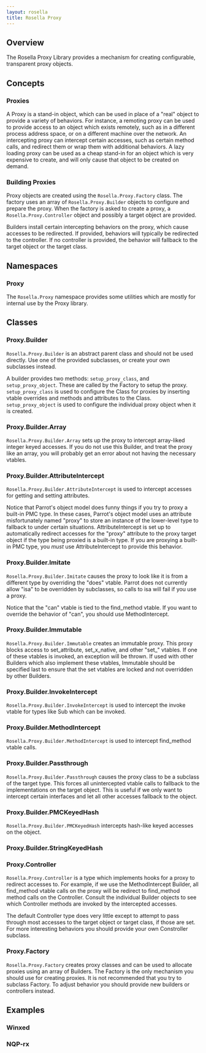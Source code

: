 ```yaml
---
layout: rosella
title: Rosella Proxy
---
```


## Overview

The Rosella Proxy Library provides a mechanism for creating configurable,
transparent proxy objects.

## Concepts

### Proxies

A Proxy is a stand-in object, which can be used in place of a "real" object
to provide a variety of behaviors. For instance, a remoting proxy can be used
to provide access to an object which exists remotely, such as in a different
process address space, or on a different machine over the network. An
intercepting proxy can intercept certain accesses, such as certain method
calls, and redirect them or wrap them with additional behaviors. A lazy
loading proxy can be used as a cheap stand-in for an object which is very
expensive to create, and will only cause that object to be created on demand.

### Building Proxies

Proxy objects are created using the `Rosella.Proxy.Factory` class. The factory
uses an array of `Rosella.Proxy.Builder` objects to configure and prepare
the proxy. When the factory is asked to create a proxy, a
`Rosella.Proxy.Controller` object and possibly a target object are provided.

Builders install certain intercepting behaviors on the proxy, which cause
accesses to be redirected. If provided, behaviors will typically be redirected
to the controller. If no controller is provided, the behavior will fallback
to the target object or the target class.

## Namespaces

### Proxy

The `Rosella.Proxy` namespace provides some utilities which are mostly for
internal use by the Proxy library.

## Classes

### Proxy.Builder

`Rosella.Proxy.Builder` is an abstract parent class and should not be used
directly. Use one of the provided subclasses, or create your own subclasses
instead.

A builder provides two methods: `setup_proxy_class`, and `setup_proxy_object`.
These are called by the Factory to setup the proxy. `setup_proxy_class`
is used to configure the Class for proxies by inserting vtable overrides and
methods and attributes to the Class. `setup_proxy_object` is used to configure
the individual proxy object when it is created.

### Proxy.Builder.Array

`Rosella.Proxy.Builder.Array` sets up the proxy to intercept array-liked
integer keyed accesses. If you do not use this Builder, and treat the proxy
like an array, you will probably get an error about not having the necessary
vtables.

### Proxy.Builder.AttributeIntercept

`Rosella.Proxy.Builder.AttributeIntercept` is used to intercept accesses for
getting and setting attributes.

Notice that Parrot's object model does funny things if you try to proxy a
built-in PMC type. In these cases, Parrot's object model uses an attribute
misfortunately named "proxy" to store an instance of the lower-level type
to fallback to under certain situations. AttributeIntercept is set up to
automatically redirect accesses for the "proxy" attribute to the proxy target
object if the type being proxied is a built-in type. If you are proxying a
built-in PMC type, you *must* use AttributeIntercept to provide this behavior.

### Proxy.Builder.Imitate

`Rosella.Proxy.Builder.Imitate` causes the proxy to look like it is from a
different type by overriding the "does" vtable. Parrot does not currently
allow "isa" to be overridden by subclasses, so calls to isa will fail if you
use a proxy.

Notice that the "can" vtable is tied to the find_method vtable. If you want to
override the behavior of "can", you should use MethodIntercept.

### Proxy.Builder.Immutable

`Rosella.Proxy.Builder.Immutable` creates an immutable proxy. This proxy
blocks access to set_attribute, set_x_native, and other "set_" vtables. If
one of these vtables is invoked, an exception will be thrown. If used with
other Builders which also implement these vtables, Immutable should be
specified last to ensure that the set vtables are locked and not overridden
by other Builders.

### Proxy.Builder.InvokeIntercept

`Rosella.Proxy.Builder.InvokeIntercept` is used to intercept the invoke vtable
for types like Sub which can be invoked.

### Proxy.Builder.MethodIntercept

`Rosella.Proxy.Builder.MethodIntercept` is used to intercept find_method
vtable calls.

### Proxy.Builder.Passthrough

`Rosella.Proxy.Builder.Passthrough` causes the proxy class to be a subclass of
the target type. This forces all unintercepted vtable calls to fallback to the
implementations on the target object. This is useful if we only want to
intercept certain interfaces and let all other accesses fallback to the
object.

### Proxy.Builder.PMCKeyedHash

`Rosella.Proxy.Builder.PMCKeyedHash` intercepts hash-like keyed accesses on
the object.

### Proxy.Builder.StringKeyedHash

### Proxy.Controller

`Rosella.Proxy.Controller` is a type which implements hooks for a proxy to
redirect accesses to. For example, if we use the MethodIntercept Builder,
all find_method vtable calls on the proxy will be redirect to find_method
method calls on the Controller. Consult the individual Builder objects to see
which Controller methods are invoked by the intercepted accesses.

The default Controller type does very little except to attempt to pass through
most accesses to the target object or target class, if those are set. For
more interesting behaviors you should provide your own Constroller subclass.

### Proxy.Factory

`Rosella.Proxy.Factory` creates proxy classes and can be used to allocate
proxies using an array of Builders. The Factory is the only mechanism you
should use for creating proxies. It is not recommended that you try to
subclass Factory. To adjust behavior you should provide new builders or
controllers instead.

## Examples

### Winxed

### NQP-rx
